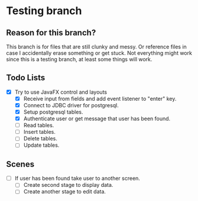 # Testing branch

## Reason for this branch?

This branch is for files that are still clunky and messy.
Or reference files in case I accidentally erase something or get stuck.
Not everything might work since this is a testing branch, at least some things will work.

## Todo Lists

- [x] Try to use JavaFX control and layouts
  - [x] Receive input from fields and add event listener to "enter" key.
  - [x] Connect to JDBC driver for postgresql.
  - [x] Setup postgresql tables.
  - [x] Authenticate user or get message that user has been found.
  - [ ] Read tables.
  - [ ] Insert tables.
  - [ ] Delete tables.
  - [ ] Update tables.

## Scenes

- [ ] If user has been found take user to another screen.
  - [ ] Create second stage to display data.
  - [ ] Create another stage to edit data.
